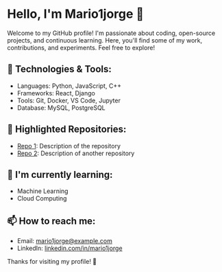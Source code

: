 # Hello, I'm Mario1jorge 👋

Welcome to my GitHub profile! I'm passionate about coding, open-source projects, and continuous learning. Here, you'll find some of my work, contributions, and experiments. Feel free to explore!

## 🔧 Technologies & Tools:
- Languages: Python, JavaScript, C++
- Frameworks: React, Django
- Tools: Git, Docker, VS Code, Jupyter
- Database: MySQL, PostgreSQL

## 📌 Highlighted Repositories:
- [Repo 1](https://github.com/mario1jorge/repo1): Description of the repository
- [Repo 2](https://github.com/mario1jorge/repo2): Description of another repository

## 🌱 I'm currently learning:
- Machine Learning
- Cloud Computing

## 📫 How to reach me:
- Email: mario1jorge@example.com
- LinkedIn: [linkedin.com/in/mario1jorge](https://linkedin.com/in/mario1jorge)

Thanks for visiting my profile! 🙌
